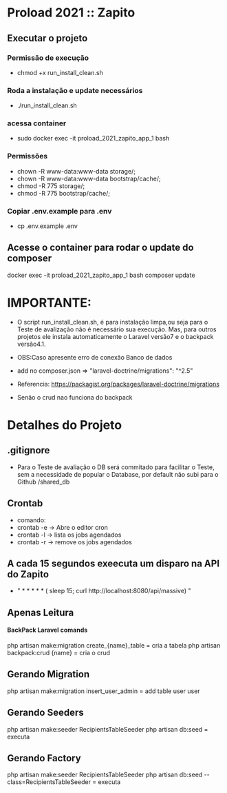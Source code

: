 # Proload 2021 :: Zapito ##

## Executar o projeto

### Permissão de execução
- chmod +x run_install_clean.sh

### Roda a instalação e update necessários
- ./run_install_clean.sh

### acessa container
- sudo docker exec -it proload_2021_zapito_app_1 bash

### Permissões
- chown -R www-data:www-data storage/;
- chown -R www-data:www-data bootstrap/cache/;
- chmod -R 775 storage/;
- chmod -R 775 bootstrap/cache/;
### Copiar .env.example para .env
- cp .env.example .env

## Acesse o container para rodar o update do composer
docker exec -it proload_2021_zapito_app_1 bash
composer update

# IMPORTANTE: 
- O script run_install_clean.sh, é para instalação limpa,ou seja para o Teste de avalização 
não é necessário sua execução.
Mas, para outros projetos ele instala automaticamente o Laravel versão7 e o backpack versão4.1.

- OBS:Caso apresente erro de conexão Banco de dados
- add no composer.json =>  "laravel-doctrine/migrations": "^2.5"
- Referencia: https://packagist.org/packages/laravel-doctrine/migrations
- Senão o crud nao funciona do backpack

# Detalhes do Projeto

## .gitignore
- Para o Teste de avaliação o DB será commitado para facilitar o Teste, sem a necessidade de popular o Database, por default não subi para o Github
/shared_db

## Crontab
- comando: 
 - crontab -e -> Abre o editor cron
 - crontab -l -> lista os jobs agendados
 - crontab -r -> remove os jobs agendados
## A cada 15 segundos exeecuta um disparo na API do Zapito
- " * * * * * ( sleep 15; curl http://localhost:8080/api/massive) "

## Apenas Leitura

#### BackPack Laravel comands ####
php artisan make:migration create_{name}_table = cria a tabela
php artisan backpack:crud {name} = cria o crud

## Gerando Migration

php artisan make:migration insert_user_admin = add table user user


## Gerando Seeders

php artisan make:seeder RecipientsTableSeeder
php artisan db:seed = executa

## Gerando Factory 

php artisan make:seeder RecipientsTableSeeder
php artisan db:seed --class=RecipientsTableSeeder = executa
